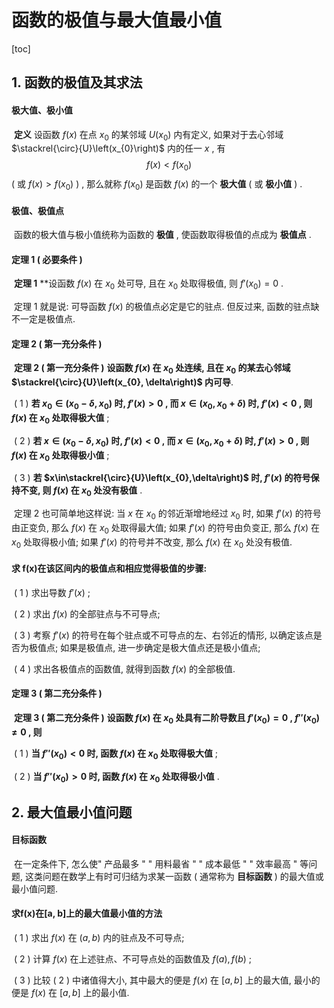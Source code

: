 # 函数的极值与最大值最小值



[toc]



## 1. 函数的极值及其求法

#### 极大值、极小值

​	**定义** 设函数 $f(x)$ 在点 $x_0$ 的某邻域 $U(x_0)$ 内有定义, 如果对于去心邻域 $\stackrel{\circ}{U}\left(x_{0}\right)$ 内的任一 $x$ , 有 $$f(x)<f(x_0)$$ ( 或  $f(x)>f(x_0)$ ) , 那么就称 $f(x_0)$ 是函数 $f(x)$ 的一个 **极大值** ( 或 **极小值** ) . 

#### 极值、极值点

​	函数的极大值与极小值统称为函数的 **极值** , 使函数取得极值的点成为 **极值点** . 

#### 定理 1 ( 必要条件 )

​	**定理 1** **设函数 $f(x)$ 在 $x_0$ 处可导, 且在 $x_0$ 处取得极值, 则 $f'(x_0)=0$ .

​	定理 1 就是说: 可导函数 $f(x)$ 的极值点必定是它的驻点. 但反过来, 函数的驻点缺不一定是极值点. 

#### 定理 2 ( 第一充分条件 ) 

​	**定理 2 ( 第一充分条件 )**  **设函数 $f(x)$ 在 $x_0$ 处连续, 且在 $x_0$ 的某去心邻域 $\stackrel{\circ}{U}\left(x_{0}, \delta\right)$ 内可导**.

​	( 1 ) **若 $x_0\in{(x_0-\delta, x_0)}$ 时,  $f'(x)>0$ , 而 $x\in{(x_0, x_0+\delta)}$ 时,  $f'(x)<0$ , 则 $f(x)$ 在 $x_0$ 处取得极大值** ;

​	( 2 ) **若 $x\in{(x_0-\delta, x_0)}$ 时,  $f'(x)<0$ , 而 $x\in{(x_0, x_0+\delta)}$ 时,  $f'(x)>0$ , 则 $f(x)$ 在 $x_0$ 处取得极小值** ;

​	( 3 ) **若 $x\in\stackrel{\circ}{U}\left(x_{0},\delta\right)$ 时,  $f'(x)$ 的符号保持不变, 则 $f(x)$ 在 $x_0$ 处没有极值** .

​	定理 2 也可简单地这样说: 当 $x$ 在 $x_0$ 的邻近渐增地经过 $x_0$ 时, 如果 $f'(x)$ 的符号由正变负, 那么 $f(x)$ 在 $x_0$ 处取得最大值; 如果 $f'(x)$ 的符号由负变正, 那么 $f(x)$ 在 $x_0$ 处取得极小值; 如果 $f'(x)$ 的符号并不改变, 那么 $f(x)$ 在 $x_0$ 处没有极值. 

#### 求 f(x)​ 在该区间内的极值点和相应觉得极值的步骤: 

​	( 1 ) 求出导数 $f'(x)$ ;

​	( 2 ) 求出 $f(x)$ 的全部驻点与不可导点; 

​	( 3 ) 考察 $f'(x)$ 的符号在每个驻点或不可导点的左、右邻近的情形, 以确定该点是否为极值点; 如果是极值点, 进一步确定是极大值点还是极小值点; 

​	( 4 ) 求出各极值点的函数值, 就得到函数 $f(x)$ 的全部极值. 

#### 定理 3 ( 第二充分条件 )

​	**定理 3 ( 第二充分条件 )** **设函数 $f(x)$ 在 $x_0$ 处具有二阶导数且 $f'(x_0)=0$ ,  $f''(x_0)\neq{0}$ , 则**

​	( 1 ) **当 $f''(x_0)<0$ 时, 函数 $f(x)$ 在 $x_0$ 处取得极大值** ;

​	( 2 ) **当 $f''(x_0)>0$ 时, 函数 $f(x)$ 在 $x_0$ 处取得极小值** .



## 2. 最大值最小值问题

#### 目标函数

​	在一定条件下, 怎么使" 产品最多 " " 用料最省 " " 成本最低 " " 效率最高 " 等问题, 这类问题在数学上有时可归结为求某一函数 ( 通常称为 **目标函数** ) 的最大值或最小值问题.

#### 求f(x)在[a, b]上的最大值最小值的方法

​	( 1 ) 求出 $f(x)$ 在 $(a, b)$ 内的驻点及不可导点;

​	( 2 ) 计算 $f(x)$ 在上述驻点、不可导点处的函数值及 $f(a), f(b)$ ; 	

​	( 3 ) 比较 ( 2 ) 中诸值得大小, 其中最大的便是 $f(x)$ 在 $[a, b]$ 上的最大值, 最小的便是 $f(x)$ 在 $[a, b]$ 上的最小值. 

